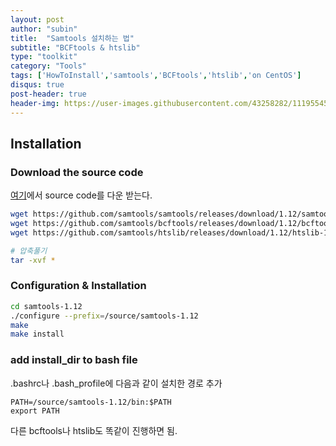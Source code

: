 ```yaml
---
layout: post
author: "subin"
title:  "Samtools 설치하는 법"
subtitle: "BCFtools & htslib"
type: "toolkit"
category: "Tools"
tags: ['HowToInstall','samtools','BCFtools','htslib','on CentOS']
disqus: true
post-header: true
header-img: https://user-images.githubusercontent.com/43258282/111955457-dd25dc80-8b2c-11eb-9076-e24360369d2d.jpg
---
```


## Installation
### Download the source code
[여기](http://www.htslib.org/download/)에서 source code를 다운 받는다.
```bash
wget https://github.com/samtools/samtools/releases/download/1.12/samtools-1.12.tar.bz2
wget https://github.com/samtools/bcftools/releases/download/1.12/bcftools-1.12.tar.bz2
wget https://github.com/samtools/htslib/releases/download/1.12/htslib-1.12.tar.bz2

# 압축풀기
tar -xvf *
```
### Configuration & Installation
```bash
cd samtools-1.12
./configure --prefix=/source/samtools-1.12
make
make install
```
### add install_dir to bash file
.bashrc나 .bash_profile에 다음과 같이 설치한 경로 추가
```
PATH=/source/samtools-1.12/bin:$PATH
export PATH
```

다른 bcftools나 htslib도 똑같이 진행하면 됨.
